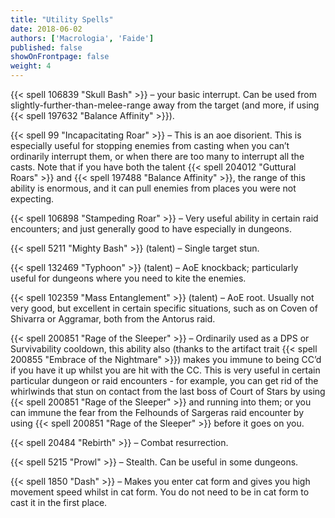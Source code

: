 ```yaml
---
title: "Utility Spells"
date: 2018-06-02
authors: ['Macrologia', 'Faide']
published: false
showOnFrontpage: false
weight: 4
---
```


{{< spell 106839 "Skull Bash" >}} – your basic interrupt. Can be used from slightly-further-than-melee-range away from the target (and more, if using {{< spell 197632 "Balance Affinity" >}}).

{{< spell 99 "Incapacitating Roar" >}} – This is an aoe disorient. This is especially useful for stopping enemies from casting when you can’t ordinarily interrupt them, or when there are too many to interrupt all the casts. Note that if you have both the talent {{< spell 204012 "Guttural Roars" >}} and {{< spell 197488 "Balance Affinity" >}}, the range of this ability is enormous, and it can pull enemies from places you were not expecting.

{{< spell 106898 "Stampeding Roar" >}} – Very useful ability in certain raid encounters; and just generally good to have especially in dungeons.

{{< spell 5211 "Mighty Bash" >}} (talent) – Single target stun.

{{< spell 132469 "Typhoon" >}} (talent) – AoE knockback; particularly useful for dungeons where you need to kite the enemies.

{{< spell 102359 "Mass Entanglement" >}} (talent) – AoE root. Usually not very good, but excellent in certain specific situations, such as on Coven of Shivarra or Aggramar, both from the Antorus raid.

{{< spell 200851 "Rage of the Sleeper" >}} – Ordinarily used as a DPS or Survivability cooldown, this ability also (thanks to the artifact trait {{< spell 200855 "Embrace of the Nightmare" >}}) makes you immune to being CC’d if you have it up whilst you are hit with the CC. This is very useful in certain particular dungeon or raid encounters - for example, you can get rid of the whirlwinds that stun on contact from the last boss of Court of Stars by using {{< spell 200851 "Rage of the Sleeper" >}} and running into them; or you can immune the fear from the Felhounds of Sargeras raid encounter by using {{< spell 200851 "Rage of the Sleeper" >}} before it goes on you.

{{< spell 20484 "Rebirth" >}} – Combat resurrection.

{{< spell 5215 "Prowl" >}} – Stealth. Can be useful in some dungeons.

{{< spell 1850 "Dash" >}} – Makes you enter cat form and gives you high movement speed whilst in cat form. You do not need to be in cat form to cast it in the first place.

